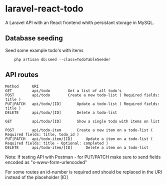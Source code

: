# laravel-react-todo

A Laravel API with an React frontend whith persistant storage in MySQL.

## Database seeding
Seed some example todo's with items

```
    php artisan db:seed --class=TodoTableSeeder
```

## API routes

```
Method 		URI			
GET 		api/todo 		Get a list of all todo's
POST 		api/todo 		Create a new todo-list ( Required fields: title )
PUT|PATCH 	api/todo/[ID] 		Update a todo-list ( Required fields: title )
DELETE 		api/todo/[ID] 		Delete a todo-list

GET 		api/todo/[ID] 		Show a single todo with items on list

POST 		api/todo-item 		Create a new item on a todo-list ( Required fields: title, todo_id )
PUT|PATCH 	api/todo-item/[ID] 		Update a item on a todo-list ( Required fields: title - Optional: completed )
DELETE 		api/todo-item/[ID] 		Delete a item on a todo-list
```

Note: If testing API with Postman - for PUT/PATCH make sure to send fields encoded as "x-www-form-urlencoded"

For some routes an id-number is required and should be replaced in the URI instead of the placeholder [ID]